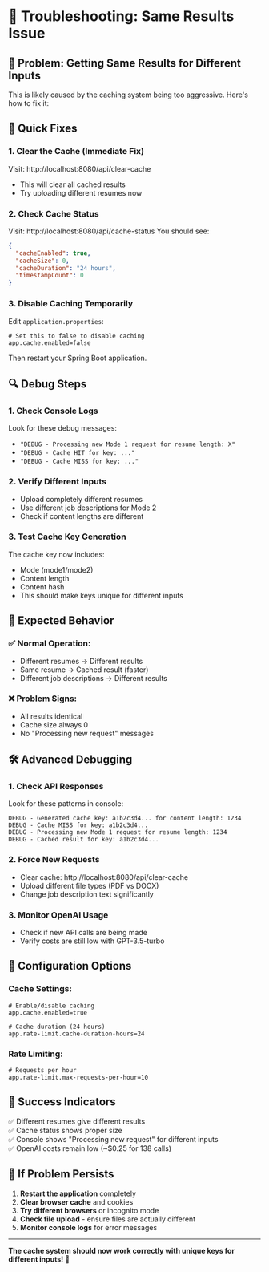 # 🔧 Troubleshooting: Same Results Issue

## 🎯 **Problem: Getting Same Results for Different Inputs**

This is likely caused by the caching system being too aggressive. Here's how to fix it:

## 🚀 **Quick Fixes**

### **1. Clear the Cache (Immediate Fix)**
Visit: http://localhost:8080/api/clear-cache
- This will clear all cached results
- Try uploading different resumes now

### **2. Check Cache Status**
Visit: http://localhost:8080/api/cache-status
You should see:
```json
{
  "cacheEnabled": true,
  "cacheSize": 0,
  "cacheDuration": "24 hours",
  "timestampCount": 0
}
```

### **3. Disable Caching Temporarily**
Edit `application.properties`:
```properties
# Set this to false to disable caching
app.cache.enabled=false
```
Then restart your Spring Boot application.

## 🔍 **Debug Steps**

### **1. Check Console Logs**
Look for these debug messages:
- `"DEBUG - Processing new Mode 1 request for resume length: X"`
- `"DEBUG - Cache HIT for key: ..."`
- `"DEBUG - Cache MISS for key: ..."`

### **2. Verify Different Inputs**
- Upload completely different resumes
- Use different job descriptions for Mode 2
- Check if content lengths are different

### **3. Test Cache Key Generation**
The cache key now includes:
- Mode (mode1/mode2)
- Content length
- Content hash
- This should make keys unique for different inputs

## 🎯 **Expected Behavior**

### **✅ Normal Operation:**
- Different resumes → Different results
- Same resume → Cached result (faster)
- Different job descriptions → Different results

### **❌ Problem Signs:**
- All results identical
- Cache size always 0
- No "Processing new request" messages

## 🛠️ **Advanced Debugging**

### **1. Check API Responses**
Look for these patterns in console:
```
DEBUG - Generated cache key: a1b2c3d4... for content length: 1234
DEBUG - Cache MISS for key: a1b2c3d4...
DEBUG - Processing new Mode 1 request for resume length: 1234
DEBUG - Cached result for key: a1b2c3d4...
```

### **2. Force New Requests**
- Clear cache: http://localhost:8080/api/clear-cache
- Upload different file types (PDF vs DOCX)
- Change job description text significantly

### **3. Monitor OpenAI Usage**
- Check if new API calls are being made
- Verify costs are still low with GPT-3.5-turbo

## 🔧 **Configuration Options**

### **Cache Settings:**
```properties
# Enable/disable caching
app.cache.enabled=true

# Cache duration (24 hours)
app.rate-limit.cache-duration-hours=24
```

### **Rate Limiting:**
```properties
# Requests per hour
app.rate-limit.max-requests-per-hour=10
```

## 🎉 **Success Indicators**

✅ Different resumes give different results  
✅ Cache status shows proper size  
✅ Console shows "Processing new request" for different inputs  
✅ OpenAI costs remain low (~$0.25 for 138 calls)  

## 🚨 **If Problem Persists**

1. **Restart the application** completely
2. **Clear browser cache** and cookies
3. **Try different browsers** or incognito mode
4. **Check file upload** - ensure files are actually different
5. **Monitor console logs** for error messages

---

**The cache system should now work correctly with unique keys for different inputs! 🎯** 